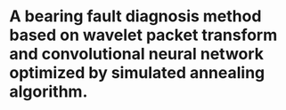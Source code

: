 # A bearing fault diagnosis method based on wavelet packet transform and convolutional neural network optimized by simulated annealing algorithm.
